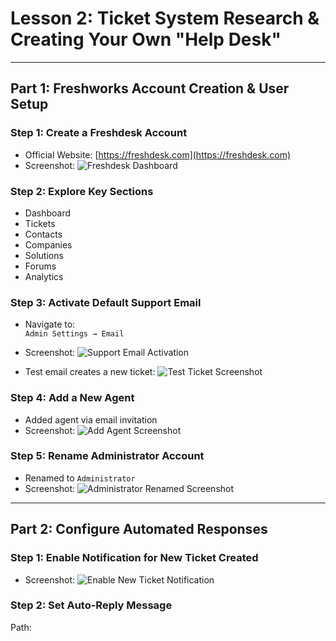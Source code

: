# Lesson 2: Ticket System Research & Creating Your Own "Help Desk"

---

## Part 1: Freshworks Account Creation & User Setup

### Step 1: Create a Freshdesk Account
- Official Website: [https://freshdesk.com](https://freshdesk.com)
- Screenshot:
![Freshdesk Dashboard](UPLOAD_SCREENSHOT_LINK)

### Step 2: Explore Key Sections
- Dashboard
- Tickets
- Contacts
- Companies
- Solutions
- Forums
- Analytics

### Step 3: Activate Default Support Email
- Navigate to:  
`Admin Settings → Email`
- Screenshot:
![Support Email Activation](UPLOAD_SCREENSHOT_LINK)

- Test email creates a new ticket:
![Test Ticket Screenshot](https://github.com/user-attachments/assets/d85c0eeb-601a-4531-a111-e71b16eddea0)

### Step 4: Add a New Agent
- Added agent via email invitation
- Screenshot:
![Add Agent Screenshot](UPLOAD_SCREENSHOT_LINK)

### Step 5: Rename Administrator Account
- Renamed to `Administrator`
- Screenshot:
![Administrator Renamed Screenshot](UPLOAD_SCREENSHOT_LINK)

---

## Part 2: Configure Automated Responses

### Step 1: Enable Notification for New Ticket Created
- Screenshot:
![Enable New Ticket Notification](UPLOAD_SCREENSHOT_LINK)

### Step 2: Set Auto-Reply Message
Path:
